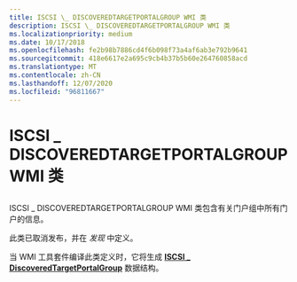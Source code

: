 ```yaml
---
title: ISCSI \_ DISCOVEREDTARGETPORTALGROUP WMI 类
description: ISCSI \_ DISCOVEREDTARGETPORTALGROUP WMI 类
ms.localizationpriority: medium
ms.date: 10/17/2018
ms.openlocfilehash: fe2b98b7886cd4f6b098f73a4af6ab3e792b9641
ms.sourcegitcommit: 418e6617e2a695c9cb4b37b5b60e264760858acd
ms.translationtype: MT
ms.contentlocale: zh-CN
ms.lasthandoff: 12/07/2020
ms.locfileid: "96811667"
---
```

# <a name="iscsi_discoveredtargetportalgroup-wmi-class"></a>ISCSI \_ DISCOVEREDTARGETPORTALGROUP WMI 类


## <span id="ddk_iscsi_discoveredtargetportalgroup_wmi_class_kr"></span><span id="DDK_ISCSI_DISCOVEREDTARGETPORTALGROUP_WMI_CLASS_KR"></span>


ISCSI \_ DISCOVEREDTARGETPORTALGROUP WMI 类包含有关门户组中所有门户的信息。

此类已取消发布，并在 *发现* 中定义。

当 WMI 工具套件编译此类定义时，它将生成 [**ISCSI \_ DiscoveredTargetPortalGroup**](/windows-hardware/drivers/ddi/iscsifnd/ns-iscsifnd-_iscsi_discoveredtargetportalgroup) 数据结构。

 

